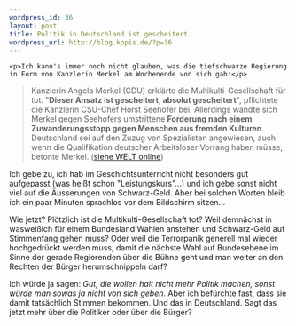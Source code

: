 ```yaml
--- 
wordpress_id: 36
layout: post
title: Politik in Deutschland ist gescheitert.
wordpress_url: http://blog.kopis.de/?p=36
---
```


    <p>Ich kann's immer noch nicht glauben, was die tiefschwarze Regierung in Form von Kanzlerin Merkel am Wochenende von sich gab:</p>
<blockquote>
<p>Kanzlerin Angela Merkel (CDU) erkl&auml;rte die Multikulti-Gesellschaft f&uuml;r tot. "<strong>Dieser Ansatz ist gescheitert, absolut gescheitert</strong>", pflichtete die Kanzlerin CSU-Chef Horst Seehofer bei. Allerdings wandte sich Merkel gegen Seehofers umstrittene <strong>Forderung nach einem Zuwanderungsstopp gegen Menschen aus fremden Kulturen</strong>. Deutschland sei auf den Zuzug von Spezialisten angewiesen, auch wenn die Qualifikation deutscher Arbeitsloser Vorrang haben m&uuml;sse, betonte Merkel. (<a href="http://www.welt.de/print/die_welt/politik/article10366420/Merkel-erklaert-Multikulti-fuer-gescheitert.html">siehe WELT online</a>)</p>
</blockquote>
<p>Ich gebe zu, ich hab im Geschichtsunterricht nicht besonders gut aufgepasst (was hei&szlig;t schon "Leistungskurs"...) und ich gebe sonst nicht viel auf die &Auml;usserungen von Schwarz-Geld. Aber bei solchen Worten bleib ich ein paar Minuten sprachlos vor dem Bildschirm sitzen...</p>
<p>Wie jetzt? Pl&ouml;tzlich ist die Multikulti-Gesellschaft tot? Weil demn&auml;chst in waswei&szlig;ich f&uuml;r einem Bundesland Wahlen anstehen und Schwarz-Geld auf Stimmenfang gehen muss? Oder weil die Terrorpanik generell mal wieder hochgedr&uuml;ckt werden muss, damit die n&auml;chste Wahl auf Bundesebene im Sinne der gerade Regierenden &uuml;ber die B&uuml;hne geht und man weiter an den Rechten der B&uuml;rger herumschnippeln darf?</p>
<p>Ich w&uuml;rde ja sagen: <em>Gut, die wollen halt nicht mehr Politik machen, sonst w&uuml;rde man sowas ja nicht von sich geben</em>. Aber ich bef&uuml;rchte fast, dass sie damit tats&auml;chlich Stimmen bekommen. Und das in Deutschland. Sagt das jetzt mehr &uuml;ber die Politiker oder &uuml;ber die B&uuml;rger?</p>
  
